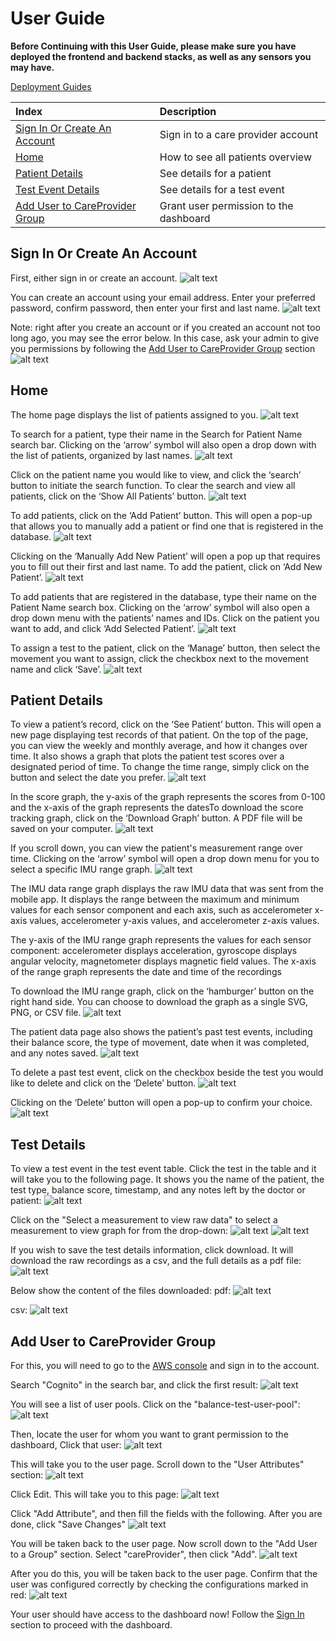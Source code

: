 # User Guide

**Before Continuing with this User Guide, please make sure you have deployed the frontend and backend stacks, as well as any sensors you may have.**

  [Deployment Guides](./DeploymentGuide.md)

| Index                                                                                        | Description                                               |
|:---------------------------------------------------------------------------------------------|:----------------------------------------------------------| 
| [Sign In Or Create An Account](#Sign-In-Or-Create-An-Account)          | Sign in to a care provider account              |
| [Home](#Home)                                                            | How to see all patients overview                            |
| [Patient Details](#Patient-Details)                                                                    | See details for a patient                                         |
| [Test Event Details](#Test-Event-Details)  | See details for a test event                        |
| [Add User to CareProvider Group](#Add-User-to-CareProvider-Group)  | Grant user permission to the dashboard                        |


## Sign In Or Create An Account

First, either sign in or create an account.
![alt text](./images/user_guide/signin.PNG)

You can create an account using your email address. Enter your preferred password, confirm password, then enter your first and last name.
![alt text](./images/user_guide/signup.PNG)

Note: right after you create an account or if you created an account not too long ago, you may see the error below. In this case, ask your admin to give you permissions by following the [Add User to CareProvider Group](#Add-User-to-CareProvider-Group) section
![alt text](./images/user_guide/access_denied.PNG)


## Home

The home page displays the list of patients assigned to you. 
![alt text](./images/user_guide/home.PNG)


To search for a patient, type their name in the Search for Patient Name search bar. Clicking on the ‘arrow’ symbol will also open a drop down with the list of patients, organized by last names. 
![alt text](./images/user_guide/search_patients.PNG)


Click on the patient name you would like to view, and click the ‘search’ button to initiate the search function. To clear the search and view all patients, click on the ‘Show All Patients’ button.
![alt text](./images/user_guide/home.PNG)


To add patients, click on the ‘Add Patient’ button. This will open a pop-up that allows you to manually add a patient or find one that is registered in the database.
![alt text](./images/user_guide/search_careprovider_patients.png)


Clicking on the ‘Manually Add New Patient’ will open a pop up that requires you to fill out their first and last name. To add the patient, click on ‘Add New Patient’.
![alt text](./images/user_guide/add_manual_patient.PNG)

To add patients that are registered in the database, type their name on the Patient Name search box. Clicking on the ‘arrow’ symbol will also open a drop down menu with the patients’ names and IDs. Click on the patient you want to add, and click ‘Add Selected Patient’.
![alt text](./images/user_guide/search_patients.PNG)


To assign a test to the patient, click on the ‘Manage’ button, then select the movement you want to assign, click the checkbox next to the movement name and click ‘Save’.
![alt text](./images/user_guide/assign_test.PNG)


## Patient Details

To view a patient’s record, click on the ‘See Patient’ button. This will open a new page displaying test records of that patient. On the top of the page, you can view the weekly and monthly average, and how it changes over time. It also shows a graph that plots the patient test scores over a designated period of time. To change the time range, simply click on the button and select the date you prefer. 
![alt text](./images/user_guide/patient_details.PNG)

In the score graph, the  y-axis of the graph represents the scores from 0-100 and the x-axis of the graph represents the datesTo download the score tracking graph, click on the ‘Download Graph’ button. A PDF file will be saved on your computer.
![alt text](./images/user_guide/score_graph.PNG)

If you scroll down, you can view the patient's measurement range over time. Clicking on the ‘arrow’ symbol will open a drop down menu for you to select a specific IMU range graph.
![alt text](./images/user_guide/range_graph.PNG)



The IMU data range graph displays the raw IMU data that was sent from the mobile app. It displays the range between the maximum and minimum values for each sensor component and each axis, such as accelerometer x-axis values, accelerometer y-axis values, and accelerometer z-axis values.

The y-axis of the IMU range graph represents the values for each sensor component:
accelerometer displays acceleration, gyroscope displays angular velocity, magnetometer displays magnetic field values. The x-axis of the range graph represents the date and time of the recordings


To download the IMU range graph, click on the ‘hamburger’ button on the right hand side. You can choose to download the graph as a single SVG, PNG, or CSV file.
![alt text](./images/user_guide/range_graph_download.PNG)


The patient data page also shows the patient’s past test events, including their balance score, the type of movement, date when it was completed, and any notes saved. 
![alt text](./images/user_guide/events_table.PNG)


To delete a past test event, click on the checkbox beside the test you would like to delete and click on the ‘Delete’ button.
![alt text](./images/user_guide/delete_testevent.PNG)



Clicking on the ‘Delete’ button will open a pop-up to confirm your choice.
![alt text](./images/user_guide/confirm_delete.PNG)

## Test Details

To view a test event in the test event table. Click the test in the table and it will take you to the following page. It shows you the name of the patient, the test type, balance score, timestamp, and any notes left by the doctor or patient:
![alt text](./images/user_guide/test_event_details.PNG)

Click on the "Select a measurement to view raw data" to select a measurement to view graph for from the drop-down:
![alt text](./images/user_guide/measurement_select.PNG)
![alt text](./images/user_guide/9_measurements.PNG)


If you wish to save the test details information, click download. It will download the raw recordings as a csv, and the full details as a pdf file:
![alt text](./images/user_guide/browser_download.PNG)

Below show the content of the files downloaded:
pdf:
![alt text](./images/user_guide/download_pdf.PNG)

csv:
![alt text](./images/user_guide/download_csv.PNG)


## Add User to CareProvider Group

For this, you will need to go to the [AWS console](https://aws.amazon.com/) and sign in to the account.

Search "Cognito" in the search bar, and click the first result:
![alt text](./images/user_guide/aws_console.PNG)

You will see a list of user pools. Click on the "balance-test-user-pool":
![alt text](./images/user_guide/user_pools.PNG)

Then, locate the user for whom you want to grant permission to the dashboard, Click that user:
![alt text](./images/user_guide/user_group.PNG)

This will take you to the user page. Scroll down to the "User Attributes" section:
![alt text](./images/user_guide/user.PNG)

Click Edit. This will take you to this page:
![alt text](./images/user_guide/add_attribute.PNG)

Click "Add Attribute", and then fill the fields with the following. After you are done, click "Save Changes"
![alt text](./images/user_guide/user_type_attribute.PNG)

You will be taken back to the user page. Now scroll down to the "Add User to a Group" section. Select "careProvider", then click "Add". 
![alt text](./images/user_guide/group_list.PNG)

After you do this, you will be taken back to the user page. Confirm that the user was configured correctly by checking the configurations marked in red:
![alt text](./images/user_guide/cognito_done.PNG)

Your user should have access to the dashboard now! Follow the [Sign In](#sign-in-or-create-an-account) section to proceed with the dashboard.
